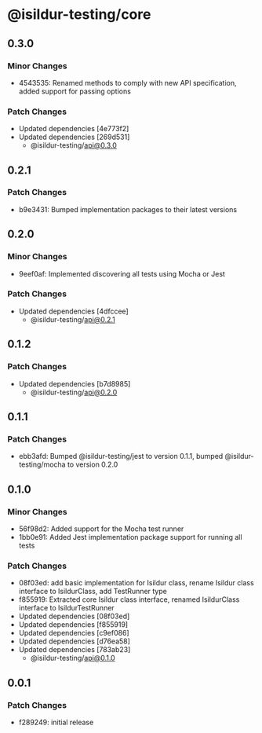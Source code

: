 # @isildur-testing/core

## 0.3.0

### Minor Changes

- 4543535: Renamed methods to comply with new API specification, added support for passing options

### Patch Changes

- Updated dependencies [4e773f2]
- Updated dependencies [269d531]
  - @isildur-testing/api@0.3.0

## 0.2.1

### Patch Changes

- b9e3431: Bumped implementation packages to their latest versions

## 0.2.0

### Minor Changes

- 9eef0af: Implemented discovering all tests using Mocha or Jest

### Patch Changes

- Updated dependencies [4dfccee]
  - @isildur-testing/api@0.2.1

## 0.1.2

### Patch Changes

- Updated dependencies [b7d8985]
  - @isildur-testing/api@0.2.0

## 0.1.1

### Patch Changes

- ebb3afd: Bumped @isildur-testing/jest to version 0.1.1, bumped @isildur-testing/mocha to version 0.2.0

## 0.1.0

### Minor Changes

- 56f98d2: Added support for the Mocha test runner
- 1bb0e91: Added Jest implementation package support for running all tests

### Patch Changes

- 08f03ed: add basic implementation for Isildur class, rename Isildur class interface to IsildurClass, add TestRunner type
- f855919: Extracted core Isildur class interface, renamed IsildurClass interface to IsildurTestRunner
- Updated dependencies [08f03ed]
- Updated dependencies [f855919]
- Updated dependencies [c9ef086]
- Updated dependencies [d76ea58]
- Updated dependencies [783ab23]
  - @isildur-testing/api@0.1.0

## 0.0.1

### Patch Changes

- f289249: initial release

